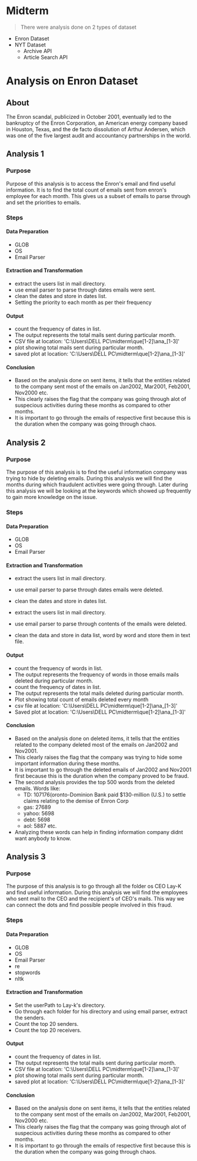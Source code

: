 # Midterm

> There were analysis done on 2 types of dataset
  - Enron Dataset
  - NYT Dataset
    - Archive API
    - Article Search API

# Analysis on Enron Dataset

## About
The Enron scandal, publicized in October 2001, eventually led to the bankruptcy of the Enron Corporation, an American energy company based in Houston, Texas, and the de facto dissolution of Arthur Andersen, which was one of the five largest audit and accountancy partnerships in the world.

## Analysis 1

### Purpose
Purpose of this analysis is to access the Enron's email and find useful information. It is to find the total count of emails sent from enron's employee for each month. This gives us a subset of emails to parse through and set the priorities to emails.

### Steps
  
#### Data Preparation
- GLOB
- OS
- Email Parser

#### Extraction and Transformation
- extract the users list in mail directory.
- use email parser to parse through dates emails were sent.
- clean the dates and store in dates list.
- Setting the priority to each month as per their frequency

#### Output
- count the frequency of dates in list.
- The output represents the total mails sent during particular month.
- CSV file at location: 'C:\Users\DELL PC\midterm\que[1-2]\ana_[1-3]'
- plot showing total mails sent during particular month.
- saved plot at location: 'C:\Users\DELL PC\midterm\que[1-2]\ana_[1-3]'

#### Conclusion
- Based on the analysis done on sent items, it tells that the entities related to the company sent most of the emails on Jan2002, Mar2001, Feb2001, Nov2000 etc.
- This clearly raises the flag that the company was going through alot of suspecious activities during these months as compared to other months.
- It is important to go through the emails of respective first because this is the duration when the company was going through chaos.

## Analysis 2

### Purpose
The purpose of this analysis is to find the useful information company was trying to hide by deleting emails. During this analysis we will find the months during which fraudulent activities were going through. Later during this analysis we will be looking at the keywords which showed up frequently to gain more knowledge on the issue.

### Steps
  
#### Data Preparation
- GLOB
- OS
- Email Parser

#### Extraction and Transformation
- extract the users list in mail directory.
- use email parser to parse through dates emails were deleted.
- clean the dates and store in dates list.

- extract the users list in mail directory.
- use email parser to parse through contents of the emails were deleted.
- clean the data and store in data list, word by word and store them in text file.

#### Output
- count the frequency of words in list.
- The output represents the frequency of words in those emails mails deleted during particular month.
- count the frequency of dates in list.
- The output represents the total mails deleted during particular month.
- Plot showing total count of emails deleted every month
- csv file at location: 'C:\Users\DELL PC\midterm\que[1-2]\ana_[1-3]'
- Saved plot at location: 'C:\Users\DELL PC\midterm\que[1-2]\ana_[1-3]'



#### Conclusion
- Based on the analysis done on deleted items, it tells that the entities related to the company deleted most of the emails    on Jan2002 and Nov2001.
- This clearly raises the flag that the company was trying to hide some important information during these months.
- It is important to go through the deleted emails of Jan2002 and Nov2001 first because this is the duration when the            company proved to be fraud.
- The second analysis provides the top 500 words from the deleted emails. Words like:
    - TD: 107176(oronto-Dominion Bank paid $130-million (U.S.) to settle claims relating to the demise of Enron Corp
    - gas: 27689
    - yahoo: 5698
    - debt: 5698
    - aol: 5887 etc.
- Analyzing these words can help in finding information company didnt want anybody to know.


## Analysis 3

### Purpose
The purpose of this analysis is to go through all the folder os CEO Lay-K and find useful information. During this analysis we will find the employees who sent mail to the CEO and the recipient's of CEO's mails. This way we can connect the dots and find possible people involved in this fraud.

### Steps
  
#### Data Preparation
- GLOB
- OS
- Email Parser
- re
- stopwords
- nltk

#### Extraction and Transformation
- Set the userPath to Lay-k's directory.
- Go through each folder for his directory and using email parser, extract the senders.
- Count the top 20 senders.
- Count the top 20 receivers.                                 

#### Output
- count the frequency of dates in list.
- The output represents the total mails sent during particular month.
- CSV file at location: 'C:\Users\DELL PC\midterm\que[1-2]\ana_[1-3]'
- plot showing total mails sent during particular month.
- saved plot at location: 'C:\Users\DELL PC\midterm\que[1-2]\ana_[1-3]'

#### Conclusion
- Based on the analysis done on sent items, it tells that the entities related to the company sent most of the emails on Jan2002, Mar2001, Feb2001, Nov2000 etc.
- This clearly raises the flag that the company was going through alot of suspecious activities during these months as compared to other months.
- It is important to go through the emails of respective first because this is the duration when the company was going through chaos.
